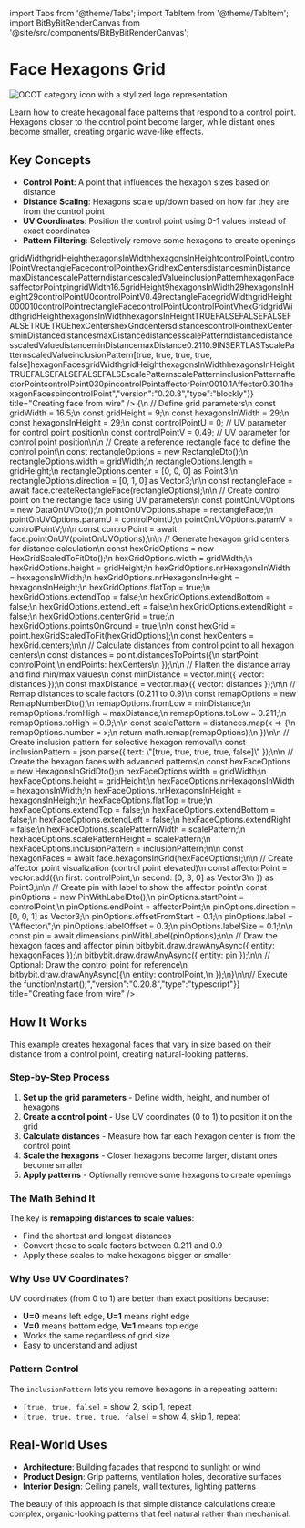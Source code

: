 import Tabs from '@theme/Tabs';
import TabItem from '@theme/TabItem';
import BitByBitRenderCanvas from '@site/src/components/BitByBitRenderCanvas';

# Face Hexagons Grid

<img 
  class="category-icon-small" 
  src="https://s.bitbybit.dev/assets/icons/white/occt-icon.svg" 
  alt="OCCT category icon with a stylized logo representation" 
  title="OCCT category icon" />

Learn how to create hexagonal face patterns that respond to a control point. Hexagons closer to the control point become larger, while distant ones become smaller, creating organic wave-like effects.

## Key Concepts

- **Control Point**: A point that influences the hexagon sizes based on distance
- **Distance Scaling**: Hexagons scale up/down based on how far they are from the control point
- **UV Coordinates**: Position the control point using 0-1 values instead of exact coordinates
- **Pattern Filtering**: Selectively remove some hexagons to create openings

<Tabs groupId="creating-face-from-wire">
<TabItem value="rete" label="Rete">
    <BitByBitRenderCanvas
    requireManualStart={true}
    script={{"script":"{\"id\":\"rete-v2-json\",\"nodes\":{\"ad44930c8195910f\":{\"id\":\"ad44930c8195910f\",\"name\":\"bitbybit.math.numberSlider\",\"customName\":\"width\",\"data\":{\"options\":{\"min\":5,\"max\":20,\"step\":0.1,\"width\":350,\"updateOnDrag\":false},\"number\":16.5},\"inputs\":{},\"position\":[429.0393216527848,1082.0251674594201]},\"45d60b87e0a0dfe4\":{\"id\":\"45d60b87e0a0dfe4\",\"name\":\"bitbybit.math.numberSlider\",\"customName\":\"heigt\",\"data\":{\"number\":9},\"inputs\":{},\"position\":[425.09924690643385,1237.0805987593171]},\"4c96351a40ef58d6\":{\"id\":\"4c96351a40ef58d6\",\"name\":\"bitbybit.math.numberSlider\",\"customName\":\"subdivisions w\",\"data\":{\"options\":{\"min\":5,\"max\":40,\"step\":1,\"width\":350,\"updateOnDrag\":false},\"number\":29},\"inputs\":{},\"position\":[418.6444537944787,1401.327026548878]},\"fc0f10f55cfd78c2\":{\"id\":\"fc0f10f55cfd78c2\",\"name\":\"bitbybit.math.numberSlider\",\"customName\":\"subdivisions h\",\"data\":{\"options\":{\"min\":0,\"max\":40,\"step\":0.1,\"width\":350,\"updateOnDrag\":false},\"number\":29},\"inputs\":{},\"position\":[420.87238961044295,1553.8214401409848]},\"6d7ccba935d50289\":{\"id\":\"6d7ccba935d50289\",\"name\":\"bitbybit.point.hexGridScaledToFit\",\"customName\":\"hex grid scaled to fit\",\"async\":false,\"drawable\":false,\"data\":{\"genericNodeData\":{\"hide\":false,\"oneOnOne\":false,\"flatten\":0,\"forceExecution\":false},\"width\":10,\"height\":10,\"nrHexagonsInWidth\":10,\"nrHexagonsInHeight\":10,\"flatTop\":true,\"extendTop\":false,\"extendBottom\":false,\"extendLeft\":false,\"extendRight\":false,\"centerGrid\":true,\"pointsOnGround\":true},\"inputs\":{\"width\":{\"connections\":[{\"node\":\"ad44930c8195910f\",\"output\":\"result\",\"data\":{}}]},\"height\":{\"connections\":[{\"node\":\"45d60b87e0a0dfe4\",\"output\":\"result\",\"data\":{}}]},\"nrHexagonsInWidth\":{\"connections\":[{\"node\":\"4c96351a40ef58d6\",\"output\":\"result\",\"data\":{}}]},\"nrHexagonsInHeight\":{\"connections\":[{\"node\":\"fc0f10f55cfd78c2\",\"output\":\"result\",\"data\":{}}]}},\"position\":[1228.6706775196694,464.9599084442343]},\"7b0ab71fb1f37ec8\":{\"id\":\"7b0ab71fb1f37ec8\",\"name\":\"bitbybit.json.getValueOnProp\",\"customName\":\"get value on prop\",\"async\":false,\"drawable\":false,\"data\":{\"genericNodeData\":{\"hide\":false,\"oneOnOne\":false,\"flatten\":0,\"forceExecution\":false},\"property\":\"centers\"},\"inputs\":{\"json\":{\"connections\":[{\"node\":\"6d7ccba935d50289\",\"output\":\"result\",\"data\":{}}]}},\"position\":[1630.8940177883746,464.77851777398433]},\"d040fd68bc78c1cc\":{\"id\":\"d040fd68bc78c1cc\",\"name\":\"bitbybit.point.distancesToPoints\",\"customName\":\"distances to points\",\"async\":false,\"drawable\":false,\"data\":{\"genericNodeData\":{\"hide\":false,\"oneOnOne\":false,\"flatten\":0,\"forceExecution\":false}},\"inputs\":{\"startPoint\":{\"connections\":[{\"node\":\"e3e97d1a757cfadc\",\"output\":\"result\",\"data\":{}}]},\"endPoints\":{\"connections\":[{\"node\":\"7b0ab71fb1f37ec8\",\"output\":\"result\",\"data\":{}}]}},\"position\":[2466.435030881331,224.36748166490298]},\"ba7f7e91dd75c55d\":{\"id\":\"ba7f7e91dd75c55d\",\"name\":\"bitbybit.vector.max\",\"customName\":\"max\",\"async\":false,\"drawable\":false,\"data\":{\"genericNodeData\":{\"hide\":false,\"oneOnOne\":false,\"flatten\":0,\"forceExecution\":false}},\"inputs\":{\"vector\":{\"connections\":[{\"node\":\"d040fd68bc78c1cc\",\"output\":\"result\",\"data\":{}}]}},\"position\":[2932.748806773879,486.8563013473016]},\"c71bfe07b38e41f9\":{\"id\":\"c71bfe07b38e41f9\",\"name\":\"bitbybit.vector.min\",\"customName\":\"min\",\"async\":false,\"drawable\":false,\"data\":{\"genericNodeData\":{\"hide\":false,\"oneOnOne\":false,\"flatten\":0,\"forceExecution\":false}},\"inputs\":{\"vector\":{\"connections\":[{\"node\":\"d040fd68bc78c1cc\",\"output\":\"result\",\"data\":{}}]}},\"position\":[2936.335250319339,225.2391480706185]},\"e09dbe00c352ccd0\":{\"id\":\"e09dbe00c352ccd0\",\"name\":\"bitbybit.math.remap\",\"customName\":\"remap\",\"async\":false,\"drawable\":false,\"data\":{\"genericNodeData\":{\"hide\":false,\"oneOnOne\":false,\"flatten\":0,\"forceExecution\":false},\"number\":0.5,\"fromLow\":0,\"fromHigh\":1,\"toLow\":0.211,\"toHigh\":0.9},\"inputs\":{\"fromHigh\":{\"connections\":[{\"node\":\"ba7f7e91dd75c55d\",\"output\":\"result\",\"data\":{}}]},\"fromLow\":{\"connections\":[{\"node\":\"c71bfe07b38e41f9\",\"output\":\"result\",\"data\":{}}]},\"number\":{\"connections\":[{\"node\":\"4451d9707782e77e\",\"output\":\"result\",\"data\":{}}]}},\"position\":[3388.229444402424,181.6348369460197]},\"4451d9707782e77e\":{\"id\":\"4451d9707782e77e\",\"name\":\"bitbybit.lists.flatten\",\"customName\":\"flatten\",\"data\":{\"nrLevels\":1},\"inputs\":{\"list\":{\"connections\":[{\"node\":\"d040fd68bc78c1cc\",\"output\":\"result\",\"data\":{}}]}},\"position\":[2938.4179420951496,14.356319078361025]},\"e1fcbf08c74d2039\":{\"id\":\"e1fcbf08c74d2039\",\"name\":\"bitbybit.json.parse\",\"customName\":\"parse\",\"async\":false,\"drawable\":false,\"data\":{\"genericNodeData\":{\"hide\":false,\"oneOnOne\":false,\"flatten\":0,\"forceExecution\":false},\"text\":\"[true, true, true, true, false]\"},\"inputs\":{},\"position\":[4181.572933865546,1697.8419602693875]},\"16d3131b4a0a16da\":{\"id\":\"16d3131b4a0a16da\",\"name\":\"bitbybit.occt.shapes.face.hexagonsInGrid\",\"customName\":\"hexagons in grid\",\"async\":true,\"drawable\":true,\"data\":{\"genericNodeData\":{\"hide\":false,\"oneOnOne\":false,\"flatten\":0,\"forceExecution\":false},\"width\":10,\"height\":10,\"nrHexagonsInWidth\":10,\"nrHexagonsInHeight\":10,\"flatTop\":true,\"extendTop\":false,\"extendBottom\":false,\"extendLeft\":false,\"extendRight\":false},\"inputs\":{\"width\":{\"connections\":[{\"node\":\"ad44930c8195910f\",\"output\":\"result\",\"data\":{}}]},\"height\":{\"connections\":[{\"node\":\"45d60b87e0a0dfe4\",\"output\":\"result\",\"data\":{}}]},\"nrHexagonsInWidth\":{\"connections\":[{\"node\":\"4c96351a40ef58d6\",\"output\":\"result\",\"data\":{}}]},\"nrHexagonsInHeight\":{\"connections\":[{\"node\":\"fc0f10f55cfd78c2\",\"output\":\"result\",\"data\":{}}]},\"scalePatternWidth\":{\"connections\":[{\"node\":\"188edaa55cc48f55\",\"output\":\"list\",\"data\":{}}]},\"scalePatternHeight\":{\"connections\":[{\"node\":\"188edaa55cc48f55\",\"output\":\"list\",\"data\":{}}]},\"inclusionPattern\":{\"connections\":[{\"node\":\"e1fcbf08c74d2039\",\"output\":\"result\",\"data\":{}}]}},\"position\":[4601.643014193374,1179.7801930070877]},\"6817a3e119b8001e\":{\"id\":\"6817a3e119b8001e\",\"name\":\"bitbybit.occt.shapes.face.createRectangleFace\",\"customName\":\"rectangle face\",\"async\":true,\"drawable\":true,\"data\":{\"genericNodeData\":{\"hide\":true,\"oneOnOne\":false,\"flatten\":0,\"forceExecution\":false},\"width\":1,\"length\":2,\"center\":[0,0,0],\"direction\":[0,1,0]},\"inputs\":{\"width\":{\"connections\":[{\"node\":\"ad44930c8195910f\",\"output\":\"result\",\"data\":{}}]},\"length\":{\"connections\":[{\"node\":\"45d60b87e0a0dfe4\",\"output\":\"result\",\"data\":{}}]}},\"position\":[1233.1555294494865,66.5092462243021]},\"e3e97d1a757cfadc\":{\"id\":\"e3e97d1a757cfadc\",\"name\":\"bitbybit.occt.shapes.face.pointOnUV\",\"customName\":\"point on uv\",\"async\":true,\"drawable\":true,\"data\":{\"genericNodeData\":{\"hide\":true,\"oneOnOne\":false,\"flatten\":0,\"forceExecution\":false},\"paramU\":0.5,\"paramV\":0.5},\"inputs\":{\"shape\":{\"connections\":[{\"node\":\"6817a3e119b8001e\",\"output\":\"result\",\"data\":{}}]},\"paramU\":{\"connections\":[{\"node\":\"70bbd4e213abbcaf\",\"output\":\"result\",\"data\":{}}]},\"paramV\":{\"connections\":[{\"node\":\"75479b9084987307\",\"output\":\"result\",\"data\":{}}]}},\"position\":[1804.7348160741294,-345.33507323009553]},\"70bbd4e213abbcaf\":{\"id\":\"70bbd4e213abbcaf\",\"name\":\"bitbybit.math.numberSlider\",\"customName\":\"u1\",\"data\":{\"options\":{\"min\":0,\"max\":1,\"step\":0.01,\"width\":350,\"updateOnDrag\":false},\"number\":0},\"inputs\":{},\"position\":[482.238253954552,-303.0919535070989]},\"75479b9084987307\":{\"id\":\"75479b9084987307\",\"name\":\"bitbybit.math.numberSlider\",\"customName\":\"v1\",\"data\":{\"options\":{\"min\":0,\"max\":1,\"step\":0.01,\"width\":350,\"updateOnDrag\":false},\"number\":0.49},\"inputs\":{},\"position\":[477.9973898770159,-143.21421959629308]},\"188edaa55cc48f55\":{\"id\":\"188edaa55cc48f55\",\"name\":\"bitbybit.lists.createList\",\"customName\":\"create list\",\"data\":{},\"inputs\":{\"listElements\":{\"connections\":[{\"node\":\"e09dbe00c352ccd0\",\"output\":\"result\",\"data\":{}}]}},\"position\":[3774.1237260005505,222.0353306345227]},\"7b30d93ddc67215e\":{\"id\":\"7b30d93ddc67215e\",\"name\":\"bitbybit.vector.add\",\"customName\":\"add\",\"async\":false,\"drawable\":false,\"data\":{\"genericNodeData\":{\"hide\":false,\"oneOnOne\":false,\"flatten\":0,\"forceExecution\":false}},\"inputs\":{\"first\":{\"connections\":[{\"node\":\"e3e97d1a757cfadc\",\"output\":\"result\",\"data\":{}}]},\"second\":{\"connections\":[{\"node\":\"8a9746568185ff05\",\"output\":\"result\",\"data\":{}}]}},\"position\":[2808.986525228427,-469.65148540833]},\"8a9746568185ff05\":{\"id\":\"8a9746568185ff05\",\"name\":\"bitbybit.vector.vectorXYZ\",\"customName\":\"vector xyz\",\"async\":false,\"drawable\":true,\"data\":{\"genericNodeData\":{\"hide\":true,\"oneOnOne\":false,\"flatten\":0,\"forceExecution\":false},\"x\":0,\"y\":3,\"z\":0},\"inputs\":{},\"position\":[2407.7419693212737,-248.19410922127568]},\"52c7bcb502b29908\":{\"id\":\"52c7bcb502b29908\",\"name\":\"bitbybit.occt.dimensions.pinWithLabel\",\"customName\":\"pin with label\",\"async\":true,\"drawable\":true,\"data\":{\"genericNodeData\":{\"hide\":false,\"oneOnOne\":false,\"flatten\":0,\"forceExecution\":false},\"startPoint\":[0,0,0],\"endPoint\":[0,5,2],\"direction\":[0,0,1],\"offsetFromStart\":0.1,\"label\":\"Affector\",\"labelOffset\":0.3,\"labelSize\":0.1},\"inputs\":{\"endPoint\":{\"connections\":[{\"node\":\"7b30d93ddc67215e\",\"output\":\"result\",\"data\":{}}]},\"startPoint\":{\"connections\":[{\"node\":\"e3e97d1a757cfadc\",\"output\":\"result\",\"data\":{}}]}},\"position\":[3232.1990358973653,-753.8800452539867]}}}","version":"0.20.8","type":"rete"}}
    title="Creating face from wire"
    />
</TabItem>
<TabItem value="blockly" label="Blockly">
  <BitByBitRenderCanvas
    requireManualStart={true}
    script={{"script":"<xml xmlns=\"https://developers.google.com/blockly/xml\"><variables><variable id=\"gridWidth\">gridWidth</variable><variable id=\"gridHeight\">gridHeight</variable><variable id=\"hexagonsInWidth\">hexagonsInWidth</variable><variable id=\"hexagonsInHeight\">hexagonsInHeight</variable><variable id=\"controlPointU\">controlPointU</variable><variable id=\"controlPointV\">controlPointV</variable><variable id=\"rectangleFace\">rectangleFace</variable><variable id=\"controlPoint\">controlPoint</variable><variable id=\"hexGrid\">hexGrid</variable><variable id=\"hexCenters\">hexCenters</variable><variable id=\"distances\">distances</variable><variable id=\"minDistance\">minDistance</variable><variable id=\"maxDistance\">maxDistance</variable><variable id=\"scalePattern\">scalePattern</variable><variable id=\"distance\">distance</variable><variable id=\"scaledValue\">scaledValue</variable><variable id=\"inclusionPattern\">inclusionPattern</variable><variable id=\"hexagonFaces\">hexagonFaces</variable><variable id=\"affectorPoint\">affectorPoint</variable><variable id=\"pin\">pin</variable></variables><block type=\"variables_set\" id=\"setGridWidth\" x=\"-500\" y=\"-500\"><field name=\"VAR\" id=\"gridWidth\">gridWidth</field><value name=\"VALUE\"><block type=\"math_number\" id=\"gridWidthValue\"><field name=\"NUM\">16.5</field></block></value><next><block type=\"variables_set\" id=\"setGridHeight\"><field name=\"VAR\" id=\"gridHeight\">gridHeight</field><value name=\"VALUE\"><block type=\"math_number\" id=\"gridHeightValue\"><field name=\"NUM\">9</field></block></value><next><block type=\"variables_set\" id=\"setHexagonsInWidth\"><field name=\"VAR\" id=\"hexagonsInWidth\">hexagonsInWidth</field><value name=\"VALUE\"><block type=\"math_number\" id=\"hexagonsInWidthValue\"><field name=\"NUM\">29</field></block></value><next><block type=\"variables_set\" id=\"setHexagonsInHeight\"><field name=\"VAR\" id=\"hexagonsInHeight\">hexagonsInHeight</field><value name=\"VALUE\"><block type=\"math_number\" id=\"hexagonsInHeightValue\"><field name=\"NUM\">29</field></block></value><next><block type=\"variables_set\" id=\"setControlPointU\"><field name=\"VAR\" id=\"controlPointU\">controlPointU</field><value name=\"VALUE\"><block type=\"math_number\" id=\"controlPointUValue\"><field name=\"NUM\">0</field></block></value><next><block type=\"variables_set\" id=\"setControlPointV\"><field name=\"VAR\" id=\"controlPointV\">controlPointV</field><value name=\"VALUE\"><block type=\"math_number\" id=\"controlPointVValue\"><field name=\"NUM\">0.49</field></block></value><next><block type=\"variables_set\" id=\"setRectangleFace\"><field name=\"VAR\" id=\"rectangleFace\">rectangleFace</field><value name=\"VALUE\"><block type=\"base_time_await_return\" id=\"awaitRectangleFace\"><value name=\"Promise\"><block type=\"bitbybit.occt.shapes.face.createRectangleFace\" id=\"createRectangleFace\"><value name=\"Width\"><block type=\"variables_get\" id=\"getRectangleWidth\"><field name=\"VAR\" id=\"gridWidth\">gridWidth</field></block></value><value name=\"Length\"><block type=\"variables_get\" id=\"getRectangleLength\"><field name=\"VAR\" id=\"gridHeight\">gridHeight</field></block></value><value name=\"Center\"><block type=\"bitbybit.point.pointXYZ\" id=\"rectangleCenter\"><value name=\"X\"><block type=\"math_number\" id=\"rectangleCenterX\"><field name=\"NUM\">0</field></block></value><value name=\"Y\"><block type=\"math_number\" id=\"rectangleCenterY\"><field name=\"NUM\">0</field></block></value><value name=\"Z\"><block type=\"math_number\" id=\"rectangleCenterZ\"><field name=\"NUM\">0</field></block></value></block></value><value name=\"Direction\"><block type=\"bitbybit.vector.vectorXYZ\" id=\"rectangleDirection\"><value name=\"X\"><block type=\"math_number\" id=\"rectangleDirectionX\"><field name=\"NUM\">0</field></block></value><value name=\"Y\"><block type=\"math_number\" id=\"rectangleDirectionY\"><field name=\"NUM\">1</field></block></value><value name=\"Z\"><block type=\"math_number\" id=\"rectangleDirectionZ\"><field name=\"NUM\">0</field></block></value></block></value></block></value></block></value><next><block type=\"variables_set\" id=\"setControlPoint\"><field name=\"VAR\" id=\"controlPoint\">controlPoint</field><value name=\"VALUE\"><block type=\"base_time_await_return\" id=\"awaitControlPoint\"><value name=\"Promise\"><block type=\"bitbybit.occt.shapes.face.pointOnUV\" id=\"pointOnUV\"><value name=\"Shape\"><block type=\"variables_get\" id=\"getShapeForUV\"><field name=\"VAR\" id=\"rectangleFace\">rectangleFace</field></block></value><value name=\"ParamU\"><block type=\"variables_get\" id=\"getParamU\"><field name=\"VAR\" id=\"controlPointU\">controlPointU</field></block></value><value name=\"ParamV\"><block type=\"variables_get\" id=\"getParamV\"><field name=\"VAR\" id=\"controlPointV\">controlPointV</field></block></value></block></value></block></value><next><block type=\"variables_set\" id=\"setHexGrid\"><field name=\"VAR\" id=\"hexGrid\">hexGrid</field><value name=\"VALUE\"><block type=\"bitbybit.point.hexGridScaledToFit\" id=\"hexGridScaledToFit\"><value name=\"Width\"><block type=\"variables_get\" id=\"getHexGridWidth\"><field name=\"VAR\" id=\"gridWidth\">gridWidth</field></block></value><value name=\"Height\"><block type=\"variables_get\" id=\"getHexGridHeight\"><field name=\"VAR\" id=\"gridHeight\">gridHeight</field></block></value><value name=\"NrHexagonsInWidth\"><block type=\"variables_get\" id=\"getHexagonsWidth\"><field name=\"VAR\" id=\"hexagonsInWidth\">hexagonsInWidth</field></block></value><value name=\"NrHexagonsInHeight\"><block type=\"variables_get\" id=\"getHexagonsHeight\"><field name=\"VAR\" id=\"hexagonsInHeight\">hexagonsInHeight</field></block></value><value name=\"FlatTop\"><block type=\"logic_boolean\" id=\"flatTopValue\"><field name=\"BOOL\">TRUE</field></block></value><value name=\"ExtendTop\"><block type=\"logic_boolean\" id=\"extendTopValue\"><field name=\"BOOL\">FALSE</field></block></value><value name=\"ExtendBottom\"><block type=\"logic_boolean\" id=\"extendBottomValue\"><field name=\"BOOL\">FALSE</field></block></value><value name=\"ExtendLeft\"><block type=\"logic_boolean\" id=\"extendLeftValue\"><field name=\"BOOL\">FALSE</field></block></value><value name=\"ExtendRight\"><block type=\"logic_boolean\" id=\"extendRightValue\"><field name=\"BOOL\">FALSE</field></block></value><value name=\"CenterGrid\"><block type=\"logic_boolean\" id=\"centerGridValue\"><field name=\"BOOL\">TRUE</field></block></value><value name=\"PointsOnGround\"><block type=\"logic_boolean\" id=\"pointsOnGroundValue\"><field name=\"BOOL\">TRUE</field></block></value></block></value><next><block type=\"variables_set\" id=\"setHexCenters\"><field name=\"VAR\" id=\"hexCenters\">hexCenters</field><value name=\"VALUE\"><block type=\"bitbybit.json.getValueOnProp\" id=\"getHexCenters\"><value name=\"Json\"><block type=\"variables_get\" id=\"getHexGridForCenters\"><field name=\"VAR\" id=\"hexGrid\">hexGrid</field></block></value><value name=\"Property\"><block type=\"text\" id=\"centersProperty\"><field name=\"TEXT\">centers</field></block></value></block></value><next><block type=\"variables_set\" id=\"setDistances\"><field name=\"VAR\" id=\"distances\">distances</field><value name=\"VALUE\"><block type=\"bitbybit.point.distancesToPoints\" id=\"distancesToPoints\"><value name=\"StartPoint\"><block type=\"variables_get\" id=\"getControlPointForDistances\"><field name=\"VAR\" id=\"controlPoint\">controlPoint</field></block></value><value name=\"EndPoints\"><block type=\"variables_get\" id=\"getHexCentersForDistances\"><field name=\"VAR\" id=\"hexCenters\">hexCenters</field></block></value></block></value><next><block type=\"variables_set\" id=\"setMinDistance\"><field name=\"VAR\" id=\"minDistance\">minDistance</field><value name=\"VALUE\"><block type=\"bitbybit.vector.min\" id=\"vectorMin\"><value name=\"Vector\"><block type=\"variables_get\" id=\"getDistancesForMin\"><field name=\"VAR\" id=\"distances\">distances</field></block></value></block></value><next><block type=\"variables_set\" id=\"setMaxDistance\"><field name=\"VAR\" id=\"maxDistance\">maxDistance</field><value name=\"VALUE\"><block type=\"bitbybit.vector.max\" id=\"vectorMax\"><value name=\"Vector\"><block type=\"variables_get\" id=\"getDistancesForMax\"><field name=\"VAR\" id=\"distances\">distances</field></block></value></block></value><next><block type=\"variables_set\" id=\"setScalePattern\"><field name=\"VAR\" id=\"scalePattern\">scalePattern</field><value name=\"VALUE\"><block type=\"lists_create_with\" id=\"emptyScalePattern\"><mutation items=\"0\"></mutation></block></value><next><block type=\"controls_forEach\" id=\"forEachDistance\"><field name=\"VAR\" id=\"distance\">distance</field><value name=\"LIST\"><block type=\"variables_get\" id=\"getDistancesForLoop\"><field name=\"VAR\" id=\"distances\">distances</field></block></value><statement name=\"DO\"><block type=\"variables_set\" id=\"setScaledValue\"><field name=\"VAR\" id=\"scaledValue\">scaledValue</field><value name=\"VALUE\"><block type=\"bitbybit.math.remap\" id=\"remapDistance\"><value name=\"Number\"><block type=\"variables_get\" id=\"getCurrentDistance\"><field name=\"VAR\" id=\"distance\">distance</field></block></value><value name=\"FromLow\"><block type=\"variables_get\" id=\"getMinDistance\"><field name=\"VAR\" id=\"minDistance\">minDistance</field></block></value><value name=\"FromHigh\"><block type=\"variables_get\" id=\"getMaxDistance\"><field name=\"VAR\" id=\"maxDistance\">maxDistance</field></block></value><value name=\"ToLow\"><block type=\"math_number\" id=\"toLowValue\"><field name=\"NUM\">0.211</field></block></value><value name=\"ToHigh\"><block type=\"math_number\" id=\"toHighValue\"><field name=\"NUM\">0.9</field></block></value></block></value><next><block type=\"lists_setIndex\" id=\"addScaledValue\"><mutation at=\"false\"></mutation><field name=\"MODE\">INSERT</field><field name=\"WHERE\">LAST</field><value name=\"LIST\"><block type=\"variables_get\" id=\"getScalePatternList\"><field name=\"VAR\" id=\"scalePattern\">scalePattern</field></block></value><value name=\"TO\"><block type=\"variables_get\" id=\"getScaledValue\"><field name=\"VAR\" id=\"scaledValue\">scaledValue</field></block></value></block></next></block></statement><next><block type=\"variables_set\" id=\"setInclusionPattern\"><field name=\"VAR\" id=\"inclusionPattern\">inclusionPattern</field><value name=\"VALUE\"><block type=\"bitbybit.json.parse\" id=\"parseInclusionPattern\"><value name=\"Text\"><block type=\"text\" id=\"inclusionPatternText\"><field name=\"TEXT\">[true, true, true, true, false]</field></block></value></block></value><next><block type=\"variables_set\" id=\"setHexagonFaces\"><field name=\"VAR\" id=\"hexagonFaces\">hexagonFaces</field><value name=\"VALUE\"><block type=\"base_time_await_return\" id=\"awaitHexagonFaces\"><value name=\"Promise\"><block type=\"bitbybit.occt.shapes.face.hexagonsInGrid\" id=\"hexagonsInGrid\"><value name=\"Width\"><block type=\"variables_get\" id=\"getWidthForHexFaces\"><field name=\"VAR\" id=\"gridWidth\">gridWidth</field></block></value><value name=\"Height\"><block type=\"variables_get\" id=\"getHeightForHexFaces\"><field name=\"VAR\" id=\"gridHeight\">gridHeight</field></block></value><value name=\"NrHexagonsInWidth\"><block type=\"variables_get\" id=\"getHexWidthForFaces\"><field name=\"VAR\" id=\"hexagonsInWidth\">hexagonsInWidth</field></block></value><value name=\"NrHexagonsInHeight\"><block type=\"variables_get\" id=\"getHexHeightForFaces\"><field name=\"VAR\" id=\"hexagonsInHeight\">hexagonsInHeight</field></block></value><value name=\"FlatTop\"><block type=\"logic_boolean\" id=\"flatTopForFaces\"><field name=\"BOOL\">TRUE</field></block></value><value name=\"ExtendTop\"><block type=\"logic_boolean\" id=\"extendTopForFaces\"><field name=\"BOOL\">FALSE</field></block></value><value name=\"ExtendBottom\"><block type=\"logic_boolean\" id=\"extendBottomForFaces\"><field name=\"BOOL\">FALSE</field></block></value><value name=\"ExtendLeft\"><block type=\"logic_boolean\" id=\"extendLeftForFaces\"><field name=\"BOOL\">FALSE</field></block></value><value name=\"ExtendRight\"><block type=\"logic_boolean\" id=\"extendRightForFaces\"><field name=\"BOOL\">FALSE</field></block></value><value name=\"ScalePatternWidth\"><block type=\"variables_get\" id=\"getScalePatternForWidth\"><field name=\"VAR\" id=\"scalePattern\">scalePattern</field></block></value><value name=\"ScalePatternHeight\"><block type=\"variables_get\" id=\"getScalePatternForHeight\"><field name=\"VAR\" id=\"scalePattern\">scalePattern</field></block></value><value name=\"InclusionPattern\"><block type=\"variables_get\" id=\"getInclusionPattern\"><field name=\"VAR\" id=\"inclusionPattern\">inclusionPattern</field></block></value></block></value></block></value><next><block type=\"variables_set\" id=\"setAffectorPoint\"><field name=\"VAR\" id=\"affectorPoint\">affectorPoint</field><value name=\"VALUE\"><block type=\"bitbybit.vector.add\" id=\"addAffectorOffset\"><value name=\"First\"><block type=\"variables_get\" id=\"getControlPointForAffector\"><field name=\"VAR\" id=\"controlPoint\">controlPoint</field></block></value><value name=\"Second\"><block type=\"bitbybit.vector.vectorXYZ\" id=\"affectorOffset\"><value name=\"X\"><block type=\"math_number\" id=\"affectorOffsetX\"><field name=\"NUM\">0</field></block></value><value name=\"Y\"><block type=\"math_number\" id=\"affectorOffsetY\"><field name=\"NUM\">3</field></block></value><value name=\"Z\"><block type=\"math_number\" id=\"affectorOffsetZ\"><field name=\"NUM\">0</field></block></value></block></value></block></value><next><block type=\"variables_set\" id=\"setPin\"><field name=\"VAR\" id=\"pin\">pin</field><value name=\"VALUE\"><block type=\"base_time_await_return\" id=\"awaitPin\"><value name=\"Promise\"><block type=\"bitbybit.occt.dimensions.pinWithLabel\" id=\"pinWithLabel\"><value name=\"StartPoint\"><block type=\"variables_get\" id=\"getControlPointForPin\"><field name=\"VAR\" id=\"controlPoint\">controlPoint</field></block></value><value name=\"EndPoint\"><block type=\"variables_get\" id=\"getAffectorPointForPin\"><field name=\"VAR\" id=\"affectorPoint\">affectorPoint</field></block></value><value name=\"Direction\"><block type=\"bitbybit.vector.vectorXYZ\" id=\"pinDirection\"><value name=\"X\"><block type=\"math_number\" id=\"pinDirectionX\"><field name=\"NUM\">0</field></block></value><value name=\"Y\"><block type=\"math_number\" id=\"pinDirectionY\"><field name=\"NUM\">0</field></block></value><value name=\"Z\"><block type=\"math_number\" id=\"pinDirectionZ\"><field name=\"NUM\">1</field></block></value></block></value><value name=\"OffsetFromStart\"><block type=\"math_number\" id=\"pinOffset\"><field name=\"NUM\">0.1</field></block></value><value name=\"Label\"><block type=\"text\" id=\"pinLabel\"><field name=\"TEXT\">Affector</field></block></value><value name=\"LabelOffset\"><block type=\"math_number\" id=\"pinLabelOffset\"><field name=\"NUM\">0.3</field></block></value><value name=\"LabelSize\"><block type=\"math_number\" id=\"pinLabelSize\"><field name=\"NUM\">0.1</field></block></value></block></value></block></value><next><block type=\"bitbybit.draw.drawAnyAsyncNoReturn\" id=\"drawHexagonFaces\"><value name=\"Entity\"><block type=\"variables_get\" id=\"getHexagonFacesForDraw\"><field name=\"VAR\" id=\"hexagonFaces\">hexagonFaces</field></block></value><next><block type=\"bitbybit.draw.drawAnyAsyncNoReturn\" id=\"drawPin\"><value name=\"Entity\"><block type=\"variables_get\" id=\"getPinForDraw\"><field name=\"VAR\" id=\"pin\">pin</field></block></value><next><block type=\"bitbybit.draw.drawAnyAsyncNoReturn\" id=\"drawControlPoint\"><value name=\"Entity\"><block type=\"variables_get\" id=\"getControlPointForDraw\"><field name=\"VAR\" id=\"controlPoint\">controlPoint</field></block></value></block></next></block></next></block></next></block></next></block></next></block></next></block></next></block></next></block></next></block></next></block></next></block></next></block></next></block></next></block></next></block></next></block></next></block></next></block></xml>","version":"0.20.8","type":"blockly"}}
    title="Creating face from wire"
    />
</TabItem>
<TabItem value="typescript" label="TypeScript">
<BitByBitRenderCanvas
    requireManualStart={true}
    script={{"script":"// Import required DTOs and types for face hexagon grid creation\nconst { HexagonsInGridDto, RectangleDto, DataOnUVDto, PinWithLabelDto } = Bit.Inputs.OCCT;\nconst { HexGridScaledToFitDto } = Bit.Inputs.Point;\nconst { RemapNumberDto } = Bit.Inputs.Math;\nconst { HexGridData } = Bit.Models.Point;\n\ntype Point3 = Bit.Inputs.Base.Point3;\ntype Vector3 = Bit.Inputs.Base.Vector3;\ntype TopoDSFacePointer = Bit.Inputs.OCCT.TopoDSFacePointer;\n\n// Get access to OCCT face, point, and utility functions\nconst { face } = bitbybit.occt.shapes;\nconst { point } = bitbybit;\nconst { math, vector, json, lists } = bitbybit;\nconst { dimensions } = bitbybit.occt;\n\n// Define the main function to create advanced hexagon face pattern\nconst start = async () => {\n    // Define grid parameters\n    const gridWidth = 16.5;\n    const gridHeight = 9;\n    const hexagonsInWidth = 29;\n    const hexagonsInHeight = 29;\n    const controlPointU = 0; // UV parameter for control point position\n    const controlPointV = 0.49; // UV parameter for control point position\n\n    // Create a reference rectangle face to define the control point\n    const rectangleOptions = new RectangleDto();\n    rectangleOptions.width = gridWidth;\n    rectangleOptions.length = gridHeight;\n    rectangleOptions.center = [0, 0, 0] as Point3;\n    rectangleOptions.direction = [0, 1, 0] as Vector3;\n\n    const rectangleFace = await face.createRectangleFace(rectangleOptions);\n\n    // Create control point on the rectangle face using UV parameters\n    const pointOnUVOptions = new DataOnUVDto<TopoDSFacePointer>();\n    pointOnUVOptions.shape = rectangleFace;\n    pointOnUVOptions.paramU = controlPointU;\n    pointOnUVOptions.paramV = controlPointV;\n\n    const controlPoint = await face.pointOnUV(pointOnUVOptions);\n\n    // Generate hexagon grid centers for distance calculation\n    const hexGridOptions = new HexGridScaledToFitDto();\n    hexGridOptions.width = gridWidth;\n    hexGridOptions.height = gridHeight;\n    hexGridOptions.nrHexagonsInWidth = hexagonsInWidth;\n    hexGridOptions.nrHexagonsInHeight = hexagonsInHeight;\n    hexGridOptions.flatTop = true;\n    hexGridOptions.extendTop = false;\n    hexGridOptions.extendBottom = false;\n    hexGridOptions.extendLeft = false;\n    hexGridOptions.extendRight = false;\n    hexGridOptions.centerGrid = true;\n    hexGridOptions.pointsOnGround = true;\n\n    const hexGrid = point.hexGridScaledToFit(hexGridOptions);\n    const hexCenters = hexGrid.centers;\n\n    // Calculate distances from control point to all hexagon centers\n    const distances = point.distancesToPoints({\n        startPoint: controlPoint,\n        endPoints: hexCenters\n    });\n\n    // Flatten the distance array and find min/max values\n    const minDistance = vector.min({ vector: distances });\n    const maxDistance = vector.max({ vector: distances });\n\n    // Remap distances to scale factors (0.211 to 0.9)\n    const remapOptions = new RemapNumberDto();\n    remapOptions.fromLow = minDistance;\n    remapOptions.fromHigh = maxDistance;\n    remapOptions.toLow = 0.211;\n    remapOptions.toHigh = 0.9;\n\n    const scalePattern = distances.map(x => {\n        remapOptions.number = x;\n        return math.remap(remapOptions);\n    })\n\n    // Create inclusion pattern for selective hexagon removal\n    const inclusionPattern = json.parse({ text: \"[true, true, true, true, false]\" });\n\n    // Create the hexagon faces with advanced patterns\n    const hexFaceOptions = new HexagonsInGridDto();\n    hexFaceOptions.width = gridWidth;\n    hexFaceOptions.height = gridHeight;\n    hexFaceOptions.nrHexagonsInWidth = hexagonsInWidth;\n    hexFaceOptions.nrHexagonsInHeight = hexagonsInHeight;\n    hexFaceOptions.flatTop = true;\n    hexFaceOptions.extendTop = false;\n    hexFaceOptions.extendBottom = false;\n    hexFaceOptions.extendLeft = false;\n    hexFaceOptions.extendRight = false;\n    hexFaceOptions.scalePatternWidth = scalePattern;\n    hexFaceOptions.scalePatternHeight = scalePattern;\n    hexFaceOptions.inclusionPattern = inclusionPattern;\n\n    const hexagonFaces = await face.hexagonsInGrid(hexFaceOptions);\n\n    // Create affector point visualization (control point elevated)\n    const affectorPoint = vector.add({\n        first: controlPoint,\n        second: [0, 3, 0] as Vector3\n    }) as Point3;\n\n    // Create pin with label to show the affector point\n    const pinOptions = new PinWithLabelDto();\n    pinOptions.startPoint = controlPoint;\n    pinOptions.endPoint = affectorPoint;\n    pinOptions.direction = [0, 0, 1] as Vector3;\n    pinOptions.offsetFromStart = 0.1;\n    pinOptions.label = \"Affector\";\n    pinOptions.labelOffset = 0.3;\n    pinOptions.labelSize = 0.1;\n\n    const pin = await dimensions.pinWithLabel(pinOptions);\n\n    // Draw the hexagon faces and affector pin\n    bitbybit.draw.drawAnyAsync({ entity: hexagonFaces });\n    bitbybit.draw.drawAnyAsync({ entity: pin });\n\n    // Optional: Draw the control point for reference\n    bitbybit.draw.drawAnyAsync({\n        entity: controlPoint,\n    });\n}\n\n// Execute the function\nstart();","version":"0.20.8","type":"typescript"}}
    title="Creating face from wire"
    />
</TabItem>
</Tabs>

## How It Works

This example creates hexagonal faces that vary in size based on their distance from a control point, creating natural-looking patterns.

### Step-by-Step Process

1. **Set up the grid parameters** - Define width, height, and number of hexagons
2. **Create a control point** - Use UV coordinates (0 to 1) to position it on the grid
3. **Calculate distances** - Measure how far each hexagon center is from the control point
4. **Scale the hexagons** - Closer hexagons become larger, distant ones become smaller
5. **Apply patterns** - Optionally remove some hexagons to create openings

### The Math Behind It

The key is **remapping distances to scale values**:
- Find the shortest and longest distances
- Convert these to scale factors between 0.211 and 0.9
- Apply these scales to make hexagons bigger or smaller

### Why Use UV Coordinates?

UV coordinates (from 0 to 1) are better than exact positions because:
- **U=0** means left edge, **U=1** means right edge
- **V=0** means bottom edge, **V=1** means top edge
- Works the same regardless of grid size
- Easy to understand and adjust

### Pattern Control

The `inclusionPattern` lets you remove hexagons in a repeating pattern:
- `[true, true, false]` = show 2, skip 1, repeat
- `[true, true, true, true, false]` = show 4, skip 1, repeat

## Real-World Uses

- **Architecture**: Building facades that respond to sunlight or wind
- **Product Design**: Grip patterns, ventilation holes, decorative surfaces
- **Interior Design**: Ceiling panels, wall textures, lighting patterns

The beauty of this approach is that simple distance calculations create complex, organic-looking patterns that feel natural rather than mechanical.
